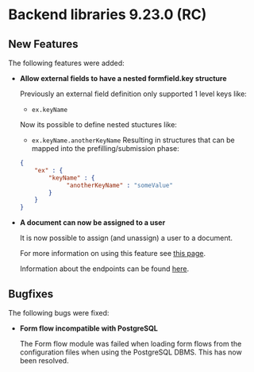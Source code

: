 # Backend libraries 9.23.0 (RC)

## New Features

The following features were added:

* **Allow external fields to have a nested formfield.key structure**

  Previously an external field definition only supported 1 level keys like:
  - `ex.keyName`

  Now its possible to define nested stuctures like:
  - `ex.keyName.anotherKeyName`
    Resulting in structures that can be mapped into the prefilling/submission phase:
   ```json
   {
       "ex" : {
           "keyName" : {
                "anotherKeyName" : "someValue"
           }
       }
   }
  ```

* **A document can now be assigned to a user**

  It is now possible to assign (and unassign) a user to a document. 

  For more information on using this feature see [this page](/using-valtimo/document/assigning-a-user.md).
 
  Information about the endpoints can be found [here](/extending-valtimo/document/assigning-and-unassigning-a-user.md).


## Bugfixes

The following bugs were fixed:

* **Form flow incompatible with PostgreSQL**

  The Form flow module was failed when loading form flows from the configuration files when using the PostgreSQL DBMS. 
  This has now been resolved.

